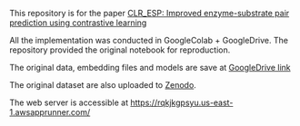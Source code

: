 
This repository is for the paper [CLR_ESP: Improved enzyme-substrate pair prediction  using contrastive learning](https://www.biorxiv.org/content/10.1101/2024.08.13.607829v2)

All the implementation was conducted in GoogleColab + GoogleDrive. The repository provided the original notebook for reproduction. 


The original data, embedding files and models are save at [GoogleDrive link](https://drive.google.com/drive/folders/1op-L1iG55gGDhSCCXT9z62c9kJhoQ769?usp=drive_link)

The original dataset are also uploaded to [Zenodo](https://zenodo.org/records/13891018).

The web server is accessible at https://rqkjkgpsyu.us-east-1.awsapprunner.com/
